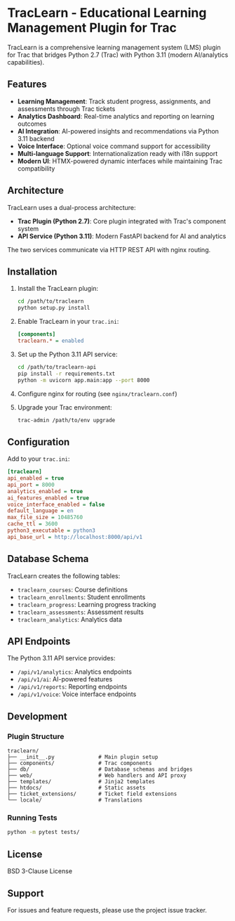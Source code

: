 # TracLearn - Educational Learning Management Plugin for Trac

TracLearn is a comprehensive learning management system (LMS) plugin for Trac that bridges Python 2.7 (Trac) with Python 3.11 (modern AI/analytics capabilities).

## Features

- **Learning Management**: Track student progress, assignments, and assessments through Trac tickets
- **Analytics Dashboard**: Real-time analytics and reporting on learning outcomes
- **AI Integration**: AI-powered insights and recommendations via Python 3.11 backend
- **Voice Interface**: Optional voice command support for accessibility
- **Multi-language Support**: Internationalization ready with i18n support
- **Modern UI**: HTMX-powered dynamic interfaces while maintaining Trac compatibility

## Architecture

TracLearn uses a dual-process architecture:
- **Trac Plugin (Python 2.7)**: Core plugin integrated with Trac's component system
- **API Service (Python 3.11)**: Modern FastAPI backend for AI and analytics

The two services communicate via HTTP REST API with nginx routing.

## Installation

1. Install the TracLearn plugin:
   ```bash
   cd /path/to/traclearn
   python setup.py install
   ```

2. Enable TracLearn in your `trac.ini`:
   ```ini
   [components]
   traclearn.* = enabled
   ```

3. Set up the Python 3.11 API service:
   ```bash
   cd /path/to/traclearn-api
   pip install -r requirements.txt
   python -m uvicorn app.main:app --port 8000
   ```

4. Configure nginx for routing (see `nginx/traclearn.conf`)

5. Upgrade your Trac environment:
   ```bash
   trac-admin /path/to/env upgrade
   ```

## Configuration

Add to your `trac.ini`:

```ini
[traclearn]
api_enabled = true
api_port = 8000
analytics_enabled = true
ai_features_enabled = true
voice_interface_enabled = false
default_language = en
max_file_size = 10485760
cache_ttl = 3600
python3_executable = python3
api_base_url = http://localhost:8000/api/v1
```

## Database Schema

TracLearn creates the following tables:
- `traclearn_courses`: Course definitions
- `traclearn_enrollments`: Student enrollments
- `traclearn_progress`: Learning progress tracking
- `traclearn_assessments`: Assessment results
- `traclearn_analytics`: Analytics data

## API Endpoints

The Python 3.11 API service provides:
- `/api/v1/analytics`: Analytics endpoints
- `/api/v1/ai`: AI-powered features
- `/api/v1/reports`: Reporting endpoints
- `/api/v1/voice`: Voice interface endpoints

## Development

### Plugin Structure
```
traclearn/
├── __init__.py              # Main plugin setup
├── components/              # Trac components
├── db/                      # Database schemas and bridges
├── web/                     # Web handlers and API proxy
├── templates/               # Jinja2 templates
├── htdocs/                  # Static assets
├── ticket_extensions/       # Ticket field extensions
└── locale/                  # Translations
```

### Running Tests
```bash
python -m pytest tests/
```

## License

BSD 3-Clause License

## Support

For issues and feature requests, please use the project issue tracker.